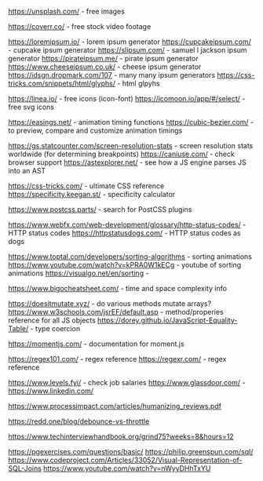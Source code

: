 <!-- IMAGES -->

https://unsplash.com/ - free images

<!-- VIDEO -->

https://coverr.co/ - free stock video footage

<!-- TEXT -->

https://loremipsum.io/ - lorem ipsum generator
https://cupcakeipsum.com/ - cupcake ipsum generator
https://slipsum.com/ - samuel l jackson ipsum generator
https://pirateipsum.me/ - pirate ipsum generator
https://www.cheeseipsum.co.uk/ - cheese ipsum generator
https://idsgn.dropmark.com/107 - many many ipsum generators
https://css-tricks.com/snippets/html/glyphs/ - html glpyhs

<!-- ICONS / SVG -->

https://linea.io/ - free icons (icon-font)
https://icomoon.io/app/#/select/ - free svg icons

<!-- ANIMATIONS -->

https://easings.net/ - animation timing functions
https://cubic-bezier.com/ - to preview, compare and customize animation timings

<!-- BROWSER INFO -->

https://gs.statcounter.com/screen-resolution-stats - screen resolution stats worldwide (for determining breakpoints)
https://caniuse.com/ - check browser support
https://astexplorer.net/ - see how a JS engine parses JS into an AST

<!-- CSS -->

https://css-tricks.com/ - ultimate CSS reference
https://specificity.keegan.st/  - specificity calculator

<!-- POST-CSS -->

https://www.postcss.parts/ - search for PostCSS plugins

<!-- HTML -->

https://www.webfx.com/web-development/glossary/http-status-codes/ - HTTP status codes
https://httpstatusdogs.com/ - HTTP status codes as dogs

<!-- SORTING ALGO INFO -->

https://www.toptal.com/developers/sorting-algorithms - sorting animations
https://www.youtube.com/watch?v=kPRA0W1kECg - youtube of sorting animations
https://visualgo.net/en/sorting -

<!-- BIG O -->

https://www.bigocheatsheet.com/ - time and space complexity info

<!-- JAVASCRIPT -->

https://doesitmutate.xyz/ - do various methods mutate arrays?
https://www.w3schools.com/jsrEF/default.asp - method/properies reference for all JS objects
https://dorey.github.io/JavaScript-Equality-Table/ - type coercion

<!-- TIME -->

https://momentjs.com/ - documentation for moment.js

<!-- REGEX -->

https://regex101.com/ - regex reference
https://regexr.com/ - regex reference

<!-- JOB SEARCH -->

https://www.levels.fyi/ - check job salaries
https://www.glassdoor.com/ -
https://www.linkedin.com/

<!-- CODE REVIEW -->

https://www.processimpact.com/articles/humanizing_reviews.pdf

<!-- EVENT LOOP -->

<!-- DEBOUNCE / THROTTLE -->

https://redd.one/blog/debounce-vs-throttle

<!-- ALGOS -->

https://www.techinterviewhandbook.org/grind75?weeks=8&hours=12

<!-- SQL -->

https://pgexercises.com/questions/basic/
https://philip.greenspun.com/sql/
https://www.codeproject.com/Articles/33052/Visual-Representation-of-SQL-Joins
https://www.youtube.com/watch?v=nWyyDHhTxYU

